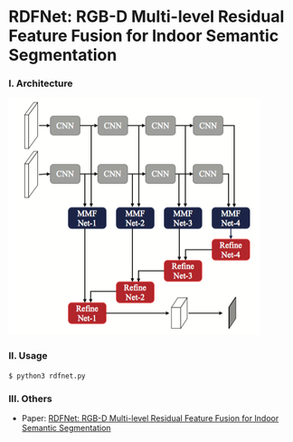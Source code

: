 # RDFNet: RGB-D Multi-level Residual Feature Fusion for Indoor Semantic Segmentation

### I. Architecture

<img src='net.png'>

### II. Usage

```shell
$ python3 rdfnet.py
```

### III. Others

- Paper: [RDFNet: RGB-D Multi-level Residual Feature Fusion for Indoor Semantic Segmentation](http://openaccess.thecvf.com/content_ICCV_2017/papers/Park_RDFNet_RGB-D_Multi-Level_ICCV_2017_paper.pdf)